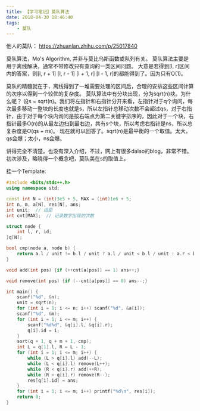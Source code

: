 ```yaml
---
title: 【学习笔记】莫队算法
date: 2018-04-30 18:46:40
tags:
    - 莫队
---
```


他人的莫队：
https://zhuanlan.zhihu.com/p/25017840

莫队算法，Mo's Algorithm, 并非与莫比乌斯函数或队列有关。
莫队算法主要是用于离线解决，通常不带修改只有查询的一类区间问题。
大意是若得到[l, r]区间内的答案，则[l, r + 1]  [l, r - 1]  [l + 1, r]  [l - 1, r]的都能得到了。因为只有O(1)。

莫队的精髓就在于，离线得到了一堆需要处理的区间后，合理的安排这些区间计算的次序以得到一个较优的复杂度。
莫队算法中有分块出现，分为sqrt(n)块。为什么呢？
设s = sqrt(n)。我们将左指针和右指针分开来看，左指针对于q个询问，每次最多移动一整块的长度也就是s，所以左指针总移动次数不会超过qs，对于右指针，由于对于每个块内询问是按右端点为第二关键字排序的，因此对于一个块，右指针最多O(n)的从最左边扫到最右边，共有s个块，所以考虑右指针是ns，所以总复杂度是O(qs + ns)。
现在就可以回答了。sqrt(n)是最平衡的一个取值。太大，qs会爆；太小，ns会爆。

讲得完全不清楚，也没有深入介绍，不过，网上有很多dalao的blog，非常不错。
初次涉及，略晓得一个概念吧，莫队美在s的取值上。

挂一个Template:
``` c++
#include <bits/stdc++.h>
using namespace std;

const int N = (int)3e5 + 5, MAX = (int)1e6 + 5;
int n, m, a[N], res[N], ans;
int unit;  // 组距
int cnt[MAX];  // 记录数字出现的次数

struct node {
    int l, r, id;
}q[N];

bool cmp(node a, node b) {
    return a.l / unit != b.l / unit ? a.l / unit < b.l / unit : a.r < b.r;
}

void add(int pos) {if (++cnt[a[pos]] == 1) ans++;}

void remove(int pos) {if (--cnt[a[pos]] == 0) ans--;}

int main() {
    scanf("%d", &n);
    unit = sqrt(n);
    for (int i = 1; i <= n; i++) scanf("%d", &a[i]);
    scanf("%d", &m);
    for (int i = 1; i <= m; i++) {
        scanf("%d%d", &q[i].l, &q[i].r);
        q[i].id = i;
    }
    sort(q + 1, q + m + 1, cmp);
    int L = q[1].l, R = L - 1;
    for (int i = 1; i <= m; i++) {
        while (L > q[i].l) add(--L);
        while (L < q[i].l) remove(L++);
        while (R < q[i].r) add(++R);
        while (R > q[i].r) remove(R--);
        res[q[i].id] = ans;
    }
    for (int i = 1; i <= m; i++) printf("%d\n", res[i]);
    return 0;
}
```